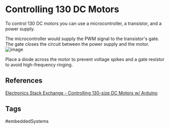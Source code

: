 # Controlling 130 DC Motors

To control 130 DC motors you can use a microcontroller, a transistor, and a power supply.  

The microcontroller would supply the PWM signal to the transistor's gate. The gate closes the circuit between the power supply and the motor. 
![image](https://s3.us-west-1.amazonaws.com/zettelimages/Sat_Jun_10_10:05:30_PM_PDT_2023.png)

Place a diode across the motor to prevent voltage spikes and a gate resistor to avoid high-frequency ringing.   

## References
[Electronics Stack Exchange - Controlling 130-size DC Motors w/ Arduino](https://electronics.stackexchange.com/questions/134284/how-do-you-control-130-size-dc-motors-with-an-arduino-seemingly-20a-dc-motors)

## Tags
#embeddedSystems
